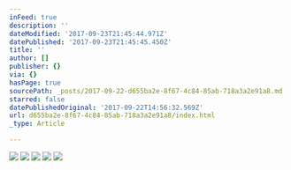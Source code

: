 ```yaml
---
inFeed: true
description: ''
dateModified: '2017-09-23T21:45:44.971Z'
datePublished: '2017-09-23T21:45:45.450Z'
title: ''
author: []
publisher: {}
via: {}
hasPage: true
sourcePath: _posts/2017-09-22-d655ba2e-8f67-4c84-85ab-718a3a2e91a8.md
starred: false
datePublishedOriginal: '2017-09-22T14:56:32.569Z'
url: d655ba2e-8f67-4c84-85ab-718a3a2e91a8/index.html
_type: Article

---
```

![](https://the-grid-user-content.s3-us-west-2.amazonaws.com/06f0c99b-bc3d-4a57-ad58-9017a5826f50.jpg)
![](https://the-grid-user-content.s3-us-west-2.amazonaws.com/24283fca-b59b-4af6-a279-abc38d1f7ae0.jpg)
![](https://the-grid-user-content.s3-us-west-2.amazonaws.com/446050d3-5978-4efd-881e-8e7469f8c156.jpg)
![](https://the-grid-user-content.s3-us-west-2.amazonaws.com/7f0da51e-b968-4f68-8a36-38cdf8301b57.jpg)
![](https://the-grid-user-content.s3-us-west-2.amazonaws.com/04978afe-8d4b-4a6b-bb59-ba726621d4ae.jpg)